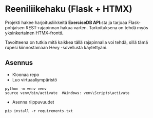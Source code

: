 # Reeniliikehaku (Flask + HTMX)

Projekti hakee harjoitusliikkeitä **ExerciseDB API**:sta ja tarjoaa Flask-pohjaisen REST-rajapinnan hakua varten. Tarkoituksena on tehdä myös yksinkertainen HTMX-frontti.

Tavoitteena on tutkia mitä kaikkea tällä rajapinnalla voi tehdä, sillä tämä rupesi kiinnostamaan Hevy -sovellusta käytettyäni.

## Asennus
* Kloonaa repo
* Luo virtuaaliympäristö
```
python -m venv venv
source venv/bin/activate  #Windows: venv\Scripts\activate
```

* Asenna riippuvuudet
```
pip install -r requirements.txt
```